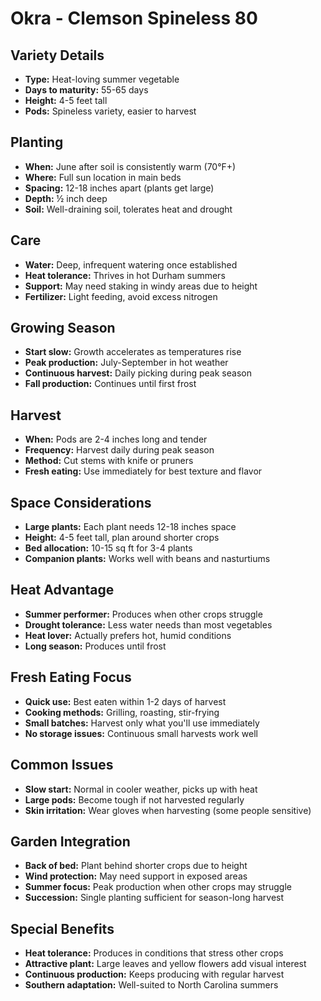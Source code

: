 # Okra - Clemson Spineless 80

## Variety Details
- **Type:** Heat-loving summer vegetable
- **Days to maturity:** 55-65 days
- **Height:** 4-5 feet tall
- **Pods:** Spineless variety, easier to harvest

## Planting
- **When:** June after soil is consistently warm (70°F+)
- **Where:** Full sun location in main beds
- **Spacing:** 12-18 inches apart (plants get large)
- **Depth:** ½ inch deep
- **Soil:** Well-draining soil, tolerates heat and drought

## Care
- **Water:** Deep, infrequent watering once established
- **Heat tolerance:** Thrives in hot Durham summers
- **Support:** May need staking in windy areas due to height
- **Fertilizer:** Light feeding, avoid excess nitrogen

## Growing Season
- **Start slow:** Growth accelerates as temperatures rise
- **Peak production:** July-September in hot weather
- **Continuous harvest:** Daily picking during peak season
- **Fall production:** Continues until first frost

## Harvest
- **When:** Pods are 2-4 inches long and tender
- **Frequency:** Harvest daily during peak season
- **Method:** Cut stems with knife or pruners
- **Fresh eating:** Use immediately for best texture and flavor

## Space Considerations
- **Large plants:** Each plant needs 12-18 inches space
- **Height:** 4-5 feet tall, plan around shorter crops
- **Bed allocation:** 10-15 sq ft for 3-4 plants
- **Companion plants:** Works well with beans and nasturtiums

## Heat Advantage
- **Summer performer:** Produces when other crops struggle
- **Drought tolerance:** Less water needs than most vegetables
- **Heat lover:** Actually prefers hot, humid conditions
- **Long season:** Produces until frost

## Fresh Eating Focus
- **Quick use:** Best eaten within 1-2 days of harvest
- **Cooking methods:** Grilling, roasting, stir-frying
- **Small batches:** Harvest only what you'll use immediately
- **No storage issues:** Continuous small harvests work well

## Common Issues
- **Slow start:** Normal in cooler weather, picks up with heat
- **Large pods:** Become tough if not harvested regularly
- **Skin irritation:** Wear gloves when harvesting (some people sensitive)

## Garden Integration
- **Back of bed:** Plant behind shorter crops due to height
- **Wind protection:** May need support in exposed areas
- **Summer focus:** Peak production when other crops may struggle
- **Succession:** Single planting sufficient for season-long harvest

## Special Benefits
- **Heat tolerance:** Produces in conditions that stress other crops
- **Attractive plant:** Large leaves and yellow flowers add visual interest
- **Continuous production:** Keeps producing with regular harvest
- **Southern adaptation:** Well-suited to North Carolina summers